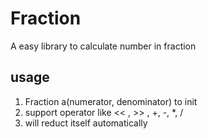 # Fraction
A easy library to calculate number in fraction
## usage
1. Fraction a(numerator, denominator) to init
2. support operator like << , >> , +, -, *, /
3. will reduct itself automatically
